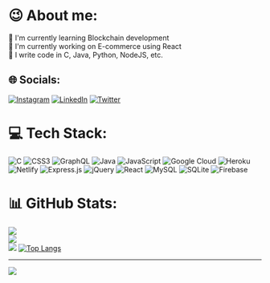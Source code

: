 # 😉 About me:
🤠 I'm currently learning Blockchain development<br>🤠 I'm currently working on E-commerce using React<br>🤠 I write code in  C, Java, Python, NodeJS, etc.


## 🌐 Socials:
[![Instagram](https://img.shields.io/badge/Instagram-%23E4405F.svg?logo=Instagram&logoColor=white)](https://instagram.com/goutham_kundena) [![LinkedIn](https://img.shields.io/badge/LinkedIn-%230077B5.svg?logo=linkedin&logoColor=white)](https://www.linkedin.com/in/goutham-kundena-80244a222/) [![Twitter](https://img.shields.io/badge/Twitter-%231DA1F2.svg?logo=Twitter&logoColor=white)](https://twitter.com/Goutham_Kundena) 

# 💻 Tech Stack:
![C](https://img.shields.io/badge/c-%2300599C.svg?style=for-the-badge&logo=c&logoColor=white) ![CSS3](https://img.shields.io/badge/css3-%231572B6.svg?style=for-the-badge&logo=css3&logoColor=white) ![GraphQL](https://img.shields.io/badge/-GraphQL-E10098?style=for-the-badge&logo=graphql&logoColor=white) ![Java](https://img.shields.io/badge/java-%23ED8B00.svg?style=for-the-badge&logo=java&logoColor=white) ![JavaScript](https://img.shields.io/badge/javascript-%23323330.svg?style=for-the-badge&logo=javascript&logoColor=%23F7DF1E) ![Google Cloud](https://img.shields.io/badge/Google%20Cloud-%234285F4.svg?style=for-the-badge&logo=google-cloud&logoColor=white) ![Heroku](https://img.shields.io/badge/heroku-%23430098.svg?style=for-the-badge&logo=heroku&logoColor=white) ![Netlify](https://img.shields.io/badge/netlify-%23000000.svg?style=for-the-badge&logo=netlify&logoColor=#00C7B7) ![Express.js](https://img.shields.io/badge/express.js-%23404d59.svg?style=for-the-badge&logo=express&logoColor=%2361DAFB) ![jQuery](https://img.shields.io/badge/jquery-%230769AD.svg?style=for-the-badge&logo=jquery&logoColor=white) ![React](https://img.shields.io/badge/react-%2320232a.svg?style=for-the-badge&logo=react&logoColor=%2361DAFB) ![MySQL](https://img.shields.io/badge/mysql-%2300f.svg?style=for-the-badge&logo=mysql&logoColor=white) ![SQLite](https://img.shields.io/badge/sqlite-%2307405e.svg?style=for-the-badge&logo=sqlite&logoColor=white) ![Firebase](https://img.shields.io/badge/Firebase-039BE5?style=for-the-badge&logo=Firebase&logoColor=red)
# 📊 GitHub Stats:
![](https://github-readme-stats.vercel.app/api?username=KGoutham7214&theme=dark&hide_border=false&include_all_commits=false&count_private=true)<br/>
![](https://github-readme-streak-stats.herokuapp.com/?user=KGoutham7214&theme=dark&hide_border=false)<br/>
![](https://github-readme-stats.vercel.app/api/top-langs/?username=KGoutham7214&theme=dark&hide_border=false&include_all_commits=false&count_private=true&layout=compact)
[![Top Langs](https://github-readme-stats.vercel.app/api/top-langs/?username=KGoutham7214&layout=compact&hide=jupyter%20notebook,html)](https://github.com/anuraghazra/github-readme-stats)

---
[![](https://visitcount.itsvg.in/api?id=KGoutham7214&icon=5&color=0)](https://visitcount.itsvg.in)
